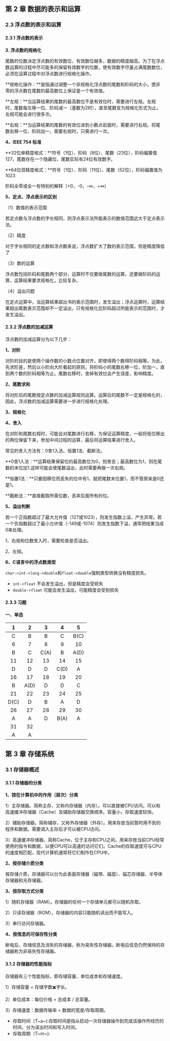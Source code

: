 ## 第 2 章 数据的表示和运算

### 2.3 浮点数的表示和运算

#### 2.3.1 浮点数的表示

**3. 浮点数的规格化**

尾数的位数决定浮点数的有效数位，有效数位越多，数据的精度越高。为了在浮点数运算的过程中尽可能多的保留有效数字的位数，使有效数字尽量占满尾数数位，必须在运算过程中对浮点数进行规格化操作。

**规格化操作：**是指通过调整一个非规格化浮点数的尾数和阶码的大小，使非零的浮点数在尾数的最高数位上保证是一个有效值。

 **左规：**当运算结果的尾数的最高数位不是有效位时，需要进行左规。左规时，尾数每左移一位、阶码减一（基数为2时），直至尾数变为规格化形式为止。左规可能会进行很多次。

**右规：**当运算结果的尾数的有效位进到小数点前面时，需要进行右规。将尾数右移一位、阶码加一，需要右规时，只需进行一次。

**4、IEEE 754 标准**

**32位单精度格式：**符号（1位）、阶码（8位）、尾数（23位），阶码偏置值127，尾数存在一个隐藏位，尾数实际有24位有效数字。

**64位双精度格式：**符号（1位）、阶码（11位）、尾数（52位），阶码偏置值为1023

阶码全零或全一有特别的解释（+0，-0，-∞，+∞）

**5、定点、浮点表示的区别**

（1）数值的表示范围

若定点数与浮点数的字长相同，则浮点表示法所能表示的数值范围远大于定点表示法。

（2）精度

对于字长相同的定点数和浮点数来说，浮点数扩大了数的表示范围，但是精度降低了

（3）数的运算

浮点数包括阶码和尾数两个部分，运算时不仅要做尾数的运算，还要做阶码的运算，运算结果要求规格化，比较复杂。

（4）溢出问题

在定点运算中，当运算结果超出书的表示范围时，发生溢出；浮点运算时，运算结果超出尾数表示范围却不一定溢出，只有规格化后阶码超过所能表示的范围时，才发生溢出。

#### 2.3.2 浮点数的加减运算

浮点数的加减运算分为以下几步：

**1、对阶**

对阶的目的是使两个操作数的小数点位置对齐，即使得两个数得阶码相等。为此，先求阶差，然后以小阶向大阶看起的原则，将阶码小的尾数右移一位，阶加一，直到两个数的阶码相等为止。尾数右移时，舍掉有效位会产生误差，影响精度。

**2、尾数求和**

将对阶后的尾数按定点数的加减运算规则运算。运算后的尾数不一定是规格化的，因此，浮点数的加减运算需要进一步进行规格化处理。

**3、规格化**

**4、舍入**

在对阶和尾数右规时，可能会对尾数进行右移，为保证运算精度，一般将低位移出的两位保留下来，参加中间过程的运算，最后将运算结果进行舍入。

常见的舍入方法有：0舍1入法、恒置1法、截断法。

**0舍1入法：**运算结果保留位的最高数位为0，则舍去；最高数位为1，则在尾数的末位加1.这样可能会使尾数溢出，此时需要再做一次右规。

**恒置1法：**只要因移位而丢失的位中有1，就把尾数末位置1，而不管原来是0还是1。

**截断法：**直接截取所需位数，丢弃后面所有的位。

**5、溢出判断**

若一个正指数超过了最大允许值（127或1023），则发生指数上溢，产生异常。若一个负指数超过了最小允许值（-149或-1074）则发生指数下溢，通常把结果当成0来处理。

1、右规和位数舍入时，需要检查是否溢出。

2、左规。

**6、C语言中的浮点数类型**

`char->int->long->double`和`float->double`强制类型转换没有精度损失。

- `int->float`  不会发生溢出，但是精度会受损失
- `double->float`  可能会发生溢出，可能精度会受到损失



#### 2.3.3 习题

**一、单选**

|  1   |  2   |  3   |  4   |  5   |
| :--: | :--: | :--: | :--: | :--: |
|  C   |  B   |  B   |  C   | B(C) |
|  6   |  7   |  8   |  9   |  10  |
|  B   |  C   | C(A) |  B   | A(D) |
|  11  |  12  |  13  |  14  |  15  |
|  D   |  D   |  D   | C(D) |  A   |
|  16  |  17  |  18  |  19  |  20  |
|  B   | A(D) |  D   |  D   |  C   |
|  21  |  22  |  23  |  24  |  25  |
| D(C) |  D   |  B   |  A   |  D   |
|  26  |  27  |  28  |  29  |  30  |
|  A   |  A   |  D   | B(A) |  A   |
|  31  |  32  |      |      |      |
|  A   |  A   |      |      |      |



## 第 3 章 存储系统

### 3.1 存储器概述

#### 3.1.1 存储器的分类

**1、按在计算机中的作用（层次）分类**

1）主存储器。简称主存，又称内存储器（内存）。可以直接被CPU访问。可以和高速缓冲存储器（Cache）及辅助存储器交换顺序。容量小，存取速度较快。

2）辅助存储器。简称辅存，又称外存储器（外存）。用来存放当前暂时用不到的程序和数据。需要调入主存后才可以被CPU访问。

3）高速缓冲存储器。简称Cache，位于主存和CPU之间，用来存放当前CPU经常使用的指令和数据，以便CPU可以高速的访问它们。Cache的存取速度可与CPU的速度相匹配，现代计算机通常将它们制作在CPU中。

**2、按存储介质分类**

按存储介质，存储器可以分为此表面存储器（磁带、磁盘）、磁芯存储器、半导体存储器和光存储器。

**3、按存取方式分类**

1）随机存储器（RAM）。存储器的任何一个存储单元都可以随机存取。

2）只读存储器（ROM）。存储器的内容只能随机读出而不能写入。

3）串行访问存储器。

**4、按信息的可保存性分类**

断电后，存储信息及消失的存储器，称为易失性存储器。断电后信息仍然保持的存储器称为非易失性存储器。

#### 3.1.2 存储器的性能指标

存储器有三个性能指标，即存储容量、单位成本和存储速度。

1）存储容量 = 存储字数✖️字长。

2）单位成本：每位价格 = 总成本 / 总容量。

3）存储速度：数据传输率 = 数据的宽度/存取周期。

- 存取时间（T~a~):存取时间是指从启动一次存储器操作到完成该操作所经历的时间，分为读出时间和写入时间。
- 存取周期（T~m~):



